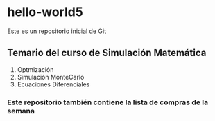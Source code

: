 # hello-world5
Este es un repositorio inicial de Git

## Temario del curso de Simulación Matemática

1. Optmización
2. Simulación MonteCarlo
3. Ecuaciones Diferenciales

### Este repositorio también contiene la lista de compras de la semana